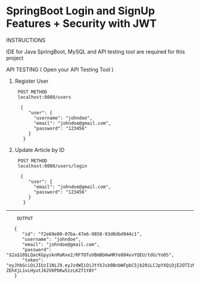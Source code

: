 # SpringBoot Login and SignUp Features + Security with JWT

INSTRUCTIONS

IDE for Java SpringBoot, MySQL and API testing tool are required for this project

API TESTING ( Open your API Testing Tool )

1. Register User

        POST METHOD
        localhost:8080/users

         {
            "user": {
              "username": "johndoe",
              "email": "johndoe@gmail.com",
              "password": "123456"
            }
          }

2. Update Article by ID

        POST METHOD
        localhost:8080/users/login

         {
            "user": {
              "email": "johndoe@gmail.com",
              "password": "123456"
            }
          }

-------------------------------------------------------

        OUTPUT

       {
          "id": "f2e69e00-07ba-47e6-9858-93d8dbd944c1",
          "username": "johndoe",
          "email": "johndoe@gmail.com",
          "password": "$2a$10$LQacKGpysknMaRxe2/RFTOTuVBmBbHwHRYe804xvYQEU/tdU/YoOS",
          "token": "eyJhbGciOiJIUzI1NiJ9.eyJzdWIiOiJtYXJsb0BnbWFpbC5jb20iLCJpYXQiOjE2OTIzNDEzOTQsImV4cCI6MTY5MjM0NDk5NH0.JxQg1CiTo-ZEhXjL1vLHyutJ62V6PbKw5zzLKZf1Y8Y"
       }








